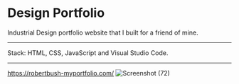 # Design Portfolio

Industrial Design portfolio website that I built for a friend of mine. 

---

Stack: HTML, CSS, JavaScript and Visual Studio Code. 

---

https://robertbush-myportfolio.com/
![Screenshot (72)](https://user-images.githubusercontent.com/74631095/129604256-73e25916-2f03-4fbc-b25c-2785b0c87810.png)
